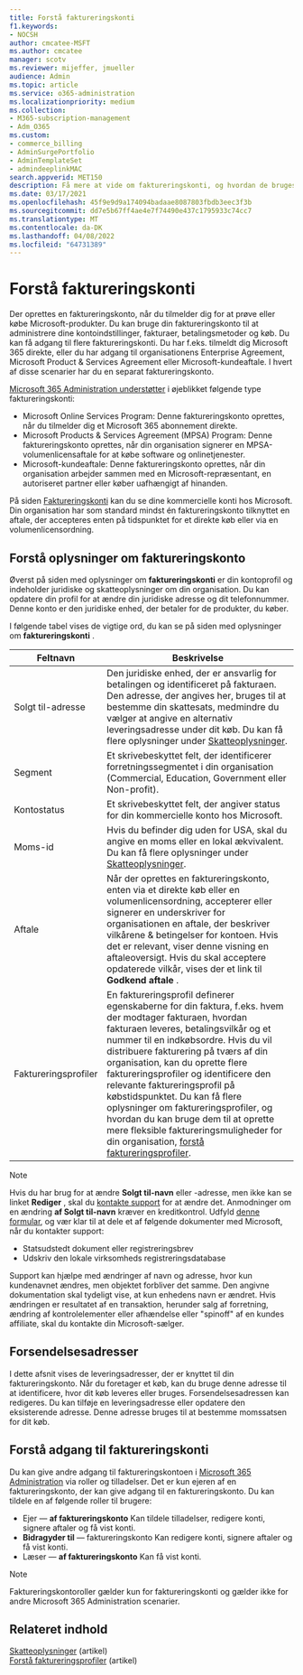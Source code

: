 ```yaml
---
title: Forstå faktureringskonti
f1.keywords:
- NOCSH
author: cmcatee-MSFT
ms.author: cmcatee
manager: scotv
ms.reviewer: mijeffer, jmueller
audience: Admin
ms.topic: article
ms.service: o365-administration
ms.localizationpriority: medium
ms.collection:
- M365-subscription-management
- Adm_O365
ms.custom:
- commerce_billing
- AdminSurgePortfolio
- AdminTemplateSet
- admindeeplinkMAC
search.appverid: MET150
description: Få mere at vide om faktureringskonti, og hvordan de bruges til at administrere kontoindstillinger, fakturaer, betalingsmetoder og køb.
ms.date: 03/17/2021
ms.openlocfilehash: 45f9e9d9a174094badaae8087803fbdb3eec3f3b
ms.sourcegitcommit: dd7e5b67ff4ae4e7f74490e437c1795933c74cc7
ms.translationtype: MT
ms.contentlocale: da-DK
ms.lasthandoff: 04/08/2022
ms.locfileid: "64731389"
---
```

# <a name="understand-billing-accounts"></a>Forstå faktureringskonti

Der oprettes en faktureringskonto, når du tilmelder dig for at prøve eller købe Microsoft-produkter. Du kan bruge din faktureringskonto til at administrere dine kontoindstillinger, fakturaer, betalingsmetoder og køb. Du kan få adgang til flere faktureringskonti. Du har f.eks. tilmeldt dig Microsoft 365 direkte, eller du har adgang til organisationens Enterprise Agreement, Microsoft Product & Services Agreement eller Microsoft-kundeaftale. I hvert af disse scenarier har du en separat faktureringskonto.

<a href="https://go.microsoft.com/fwlink/p/?linkid=2024339" target="_blank">Microsoft 365 Administration understøtter</a> i øjeblikket følgende type faktureringskonti:

- Microsoft Online Services Program: Denne faktureringskonto oprettes, når du tilmelder dig et Microsoft 365 abonnement direkte.
- Microsoft Products & Services Agreement (MPSA) Program: Denne faktureringskonto oprettes, når din organisation signerer en MPSA-volumenlicensaftale for at købe software og onlinetjenester.
- Microsoft-kundeaftale: Denne faktureringskonto oprettes, når din organisation arbejder sammen med en Microsoft-repræsentant, en autoriseret partner eller køber uafhængigt af hinanden.

På siden <a href="https://go.microsoft.com/fwlink/p/?linkid=2084771" target="_blank">Faktureringskonti</a> kan du se dine kommercielle konti hos Microsoft. Din organisation har som standard mindst én faktureringskonto tilknyttet en aftale, der accepteres enten på tidspunktet for et direkte køb eller via en volumenlicensordning.

## <a name="understand-billing-account-details"></a>Forstå oplysninger om faktureringskonto

Øverst på siden med oplysninger om **faktureringskonti** er din kontoprofil og indeholder juridiske og skatteoplysninger om din organisation. Du kan opdatere din profil for at ændre din juridiske adresse og dit telefonnummer. Denne konto er den juridiske enhed, der betaler for de produkter, du køber.

I følgende tabel vises de vigtige ord, du kan se på siden med oplysninger om **faktureringskonti** .

| Feltnavn | Beskrivelse |
|------------------|------------------------------------------------------------------------------------------------------------------------------------------------------------------------------------------------------------------------------------------------------------------------------|
| Solgt til-adresse | Den juridiske enhed, der er ansvarlig for betalingen og identificeret på fakturaen. Den adresse, der angives her, bruges til at bestemme din skattesats, medmindre du vælger at angive en alternativ leveringsadresse under dit køb. Du kan få flere oplysninger under [Skatteoplysninger](billing-and-payments/tax-information.md). |
| Segment | Et skrivebeskyttet felt, der identificerer forretningssegmentet i din organisation (Commercial, Education, Government eller Non-profit). |
| Kontostatus | Et skrivebeskyttet felt, der angiver status for din kommercielle konto hos Microsoft. |
| Moms-id | Hvis du befinder dig uden for USA, skal du angive en moms eller en lokal ækvivalent. Du kan få flere oplysninger under [Skatteoplysninger](billing-and-payments/tax-information.md). |
| Aftale | Når der oprettes en faktureringskonto, enten via et direkte køb eller en volumenlicensordning, accepterer eller signerer en underskriver for organisationen en aftale, der beskriver vilkårene & betingelser for kontoen. Hvis det er relevant, viser denne visning en aftaleoversigt. Hvis du skal acceptere opdaterede vilkår, vises der et link til **Godkend aftale** . |
| Faktureringsprofiler | En faktureringsprofil definerer egenskaberne for din faktura, f.eks. hvem der modtager fakturaen, hvordan fakturaen leveres, betalingsvilkår og et nummer til en indkøbsordre. Hvis du vil distribuere fakturering på tværs af din organisation, kan du oprette flere faktureringsprofiler og identificere den relevante faktureringsprofil på købstidspunktet. Du kan få flere oplysninger om faktureringsprofiler, og hvordan du kan bruge dem til at oprette mere fleksible faktureringsmuligheder for din organisation, [forstå faktureringsprofiler](billing-and-payments/manage-billing-profiles.md). |

> [!NOTE]
> Hvis du har brug for at ændre **Solgt til-navn** eller -adresse, men ikke kan se linket **Rediger** , skal du [kontakte support](../admin/get-help-support.md) for at ændre det. Anmodninger om en ændring **af Solgt til-navn** kræver en kreditkontrol. Udfyld [denne formular](https://www.microsoft.com/download/details.aspx?id=102732), og vær klar til at dele et af følgende dokumenter med Microsoft, når du kontakter support:
>
> - Statsudstedt dokument eller registreringsbrev
> - Udskriv den lokale virksomheds registreringsdatabase
>
> Support kan hjælpe med ændringer af navn og adresse, hvor kun kundenavnet ændres, men objektet forbliver det samme. Den angivne dokumentation skal tydeligt vise, at kun enhedens navn er ændret. Hvis ændringen er resultatet af en transaktion, herunder salg af forretning, ændring af kontrolelementer eller afhændelse eller "spinoff" af en kundes affiliate, skal du kontakte din Microsoft-sælger.

## <a name="shipping-addresses"></a>Forsendelsesadresser

I dette afsnit vises de leveringsadresser, der er knyttet til din faktureringskonto. Når du foretager et køb, kan du bruge denne adresse til at identificere, hvor dit køb leveres eller bruges. Forsendelsesadressen kan redigeres. Du kan tilføje en leveringsadresse eller opdatere den eksisterende adresse. Denne adresse bruges til at bestemme momssatsen for dit køb.

## <a name="understand-access-to-billing-accounts"></a>Forstå adgang til faktureringskonti

Du kan give andre adgang til faktureringskontoen i <a href="https://go.microsoft.com/fwlink/p/?linkid=2024339" target="_blank">Microsoft 365 Administration</a> via roller og tilladelser. Det er kun ejeren af en faktureringskonto, der kan give adgang til en faktureringskonto. Du kan tildele en af følgende roller til brugere:

- Ejer &mdash; **af faktureringskonto** Kan tildele tilladelser, redigere konti, signere aftaler og få vist konti.
- **Bidragyder til** &mdash; faktureringskonto Kan redigere konti, signere aftaler og få vist konti.
- Læser &mdash; **af faktureringskonto** Kan få vist konti.

> [!Note]
> Faktureringskontoroller gælder kun for faktureringskonti og gælder ikke for andre Microsoft 365 Administration scenarier.

## <a name="related-content"></a>Relateret indhold

[Skatteoplysninger](billing-and-payments/tax-information.md) (artikel) \
[Forstå faktureringsprofiler](billing-and-payments/manage-billing-profiles.md) (artikel)
